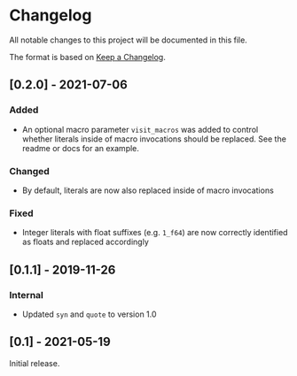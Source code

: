 # Changelog
All notable changes to this project will be documented in this file.

The format is based on [Keep a Changelog](https://keepachangelog.com/en/1.0.0/).

## [0.2.0] - 2021-07-06
### Added
 - An optional macro parameter `visit_macros` was added to control whether literals inside of macro invocations should be replaced. See the readme or docs for an example.
### Changed
 - By default, literals are now also replaced inside of macro invocations
### Fixed
 - Integer literals with float suffixes (e.g. `1_f64`) are now correctly identified as floats and replaced accordingly

## [0.1.1] - 2019-11-26

### Internal
 - Updated `syn` and `quote` to version 1.0

## [0.1] - 2021-05-19

Initial release.